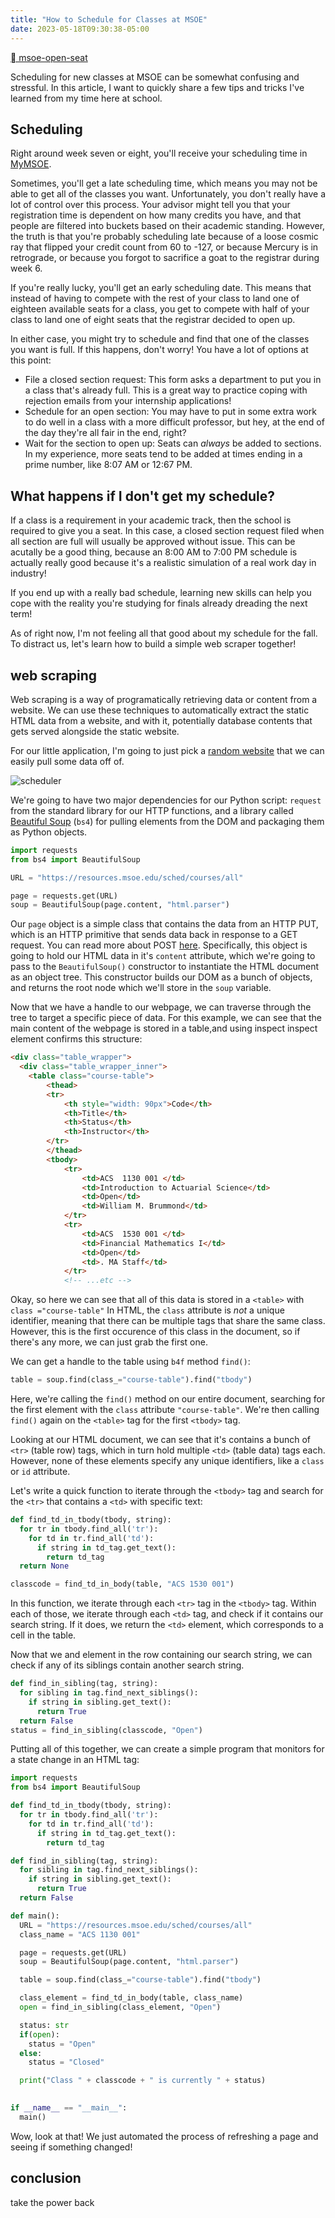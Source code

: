 ```yaml
---
title: "How to Schedule for Classes at MSOE"
date: 2023-05-18T09:30:38-05:00
---
```


<a class="icon" href="https://github.com/xiugaze/msoe-open-seat"> msoe-open-seat</a>

Scheduling for new classes at MSOE can be somewhat confusing and stressful. 
In this article, I want to quickly share a few tips and tricks I've learned from my time here at school.

## Scheduling

Right around week seven or eight, you'll receive your scheduling time in [MyMSOE](https://my.msoe.edu). 

Sometimes, you'll get a late scheduling time, which means you may not be able to get all of the classes you want. 
Unfortunately, you don't really have a lot of control over this process. 
Your advisor might tell you that your registration time is dependent on how many credits you have, and that people are filtered into buckets based on their academic standing. 
However, the truth is that you're probably scheduling late because of a loose cosmic ray that flipped your credit count from 60 to -127, or because Mercury is in retrograde, or because you forgot to sacrifice a goat to the registrar during week 6.

If you're really lucky, you'll get an early scheduling date. 
This means that instead of having to compete with the rest of your class to land one of eighteen available seats for a class, you get to compete with half of your class to land one of eight seats that the registrar decided to open up. 

In either case, you might try to schedule and find that one of the classes you want is full. 
If this happens, don't worry!
You have a lot of options at this point:

- File a closed section request: This form asks a department to put you in a class that's already full. This is a great way to practice coping with rejection emails from your internship applications!
- Schedule for an open section: You may have to put in some extra work to do well in a class with a more difficult professor, but hey, at the end of the day they're all fair in the end, right?
- Wait for the section to open up: Seats can *always* be added to sections. In my experience, more seats tend to be added at times ending in a prime number, like 8:07 AM or 12:67 PM.

## What happens if I don't get my schedule?

If a class is a requirement in your academic track, then the school is required to give you a seat. 
In this case, a closed section request filed when all section are full will usually be approved without issue. This can be acutally be a good thing, because an 8:00 AM to 7:00 PM schedule is actually really good because it's a realistic simulation of a real work day in industry!

If you end up with a really bad schedule, learning new skills can help you cope with the reality you're studying for finals already dreading the next term!

As of right now, I'm not feeling all that good about my schedule for the fall. 
To distract us, let's learn how to build a simple web scraper together!

## web scraping

Web scraping is a way of programatically retrieving data or content from a website. 
We can use these techniques to automatically extract the static HTML data from a website, and with it, potentially database contents that gets served alongside the static website.  

For our little application, I'm going to just pick a [random website](https://resources.msoe.edu/sched/courses/all) that we can easily pull some data off of. 

![scheduler](./img/scheduler.png)

We're going to have two major dependencies for our Python script: `request` from the standard library for our HTTP functions, and a library called [Beautiful Soup](https://www.crummy.com/software/BeautifulSoup/bs4/doc/) (`bs4`) for pulling elements from the DOM and packaging them as Python objects. 

```python
import requests
from bs4 import BeautifulSoup

URL = "https://resources.msoe.edu/sched/courses/all"

page = requests.get(URL)
soup = BeautifulSoup(page.content, "html.parser")

```

Our `page` object is a simple class that contains the data from an HTTP PUT, which is an HTTP primitive that sends data back in response to a GET request. 
You can read more about POST [here](https://developer.mozilla.org/en-US/docs/Web/HTTP/Methods/PUT).
Specifically, this object is going to hold our HTML data in it's `content` attribute, which we're going to pass to the `BeautifulSoup()` constructor to instantiate the HTML document as an object tree. 
This constructor builds our DOM as a bunch of objects, and returns the root node which we'll store in the `soup` variable. 

Now that we have a handle to our webpage, we can traverse through the tree to target a specific piece of data. 
For this example, we can see that the main content of the webpage is stored in a table,and using inspect inspect element confirms this structure: 

```html 
<div class="table_wrapper">
  <div class="table_wrapper_inner">
    <table class="course-table">
        <thead>
        <tr>
            <th style="width: 90px">Code</th>
            <th>Title</th>
            <th>Status</th>
            <th>Instructor</th>
        </tr>
        </thead>
        <tbody>
            <tr>
                <td>ACS  1130 001 </td>
                <td>Introduction to Actuarial Science</td>
                <td>Open</td>
                <td>William M. Brummond</td>
            </tr>
            <tr>
                <td>ACS  1530 001 </td>
                <td>Financial Mathematics I</td>
                <td>Open</td>
                <td>. MA Staff</td>
            </tr>
            <!-- ...etc -->
```
Okay, so here we can see that all of this data is stored in a `<table>` with `class ="course-table"`
In HTML, the `class` attribute is *not* a unique identifier, meaning that there can be multiple tags that share the same class. 
However, this is the first occurence of this class in the document, so if there's any more, we can just grab the first one. 

We can get a handle to the table using  `b4f` method `find()`:

```python
table = soup.find(class_="course-table").find("tbody")
```
Here, we're calling the `find()` method on our entire document, searching for the first element with the `class` attribute `"course-table"`.
We're then calling `find()` again on the `<table>` tag for the first `<tbody>` tag. 

Looking at our HTML document, we can see that it's contains a bunch of `<tr>` (table row) tags, which in turn hold multiple `<td>` (table data) tags each. 
However, none of these elements specify any unique identifiers, like a `class` or `id` attribute. 

Let's write a quick function to iterate through the `<tbody>` tag and search for the `<tr>` that contains a `<td>` with specific text:

```python
def find_td_in_tbody(tbody, string):
  for tr in tbody.find_all('tr'):
    for td in tr.find_all('td'):
      if string in td_tag.get_text():
        return td_tag
  return None

classcode = find_td_in_body(table, "ACS 1530 001")
```

In this function, we iterate through each `<tr>` tag in the `<tbody>` tag. 
Within each of those, we iterate through each `<td>` tag, and check if it contains our search string. If it does, we return the `<td>` element, which corresponds to a cell in the table.

Now that we and element in the row containing our search string, we can check if any of its siblings contain another search string. 

```python
def find_in_sibling(tag, string):
  for sibling in tag.find_next_siblings():
    if string in sibling.get_text():
      return True
  return False
status = find_in_sibling(classcode, "Open")
```
Putting all of this together, we can create a simple program that monitors for a state change in an HTML tag:

```python
import requests
from bs4 import BeautifulSoup

def find_td_in_tbody(tbody, string):
  for tr in tbody.find_all('tr'):
    for td in tr.find_all('td'):
      if string in td_tag.get_text():
        return td_tag

def find_in_sibling(tag, string):
  for sibling in tag.find_next_siblings():
    if string in sibling.get_text():
      return True
  return False

def main():
  URL = "https://resources.msoe.edu/sched/courses/all"
  class_name = "ACS 1130 001"

  page = requests.get(URL)
  soup = BeautifulSoup(page.content, "html.parser")

  table = soup.find(class_="course-table").find("tbody")

  class_element = find_td_in_body(table, class_name)
  open = find_in_sibling(class_element, "Open")

  status: str
  if(open):
    status = "Open"
  else:
    status = "Closed"

  print("Class " + classcode + " is currently " + status)
  

if __name__ == "__main__":
  main()

```
Wow, look at that! 
We just automated the process of refreshing a page and seeing if something changed!

## conclusion

take the power back
